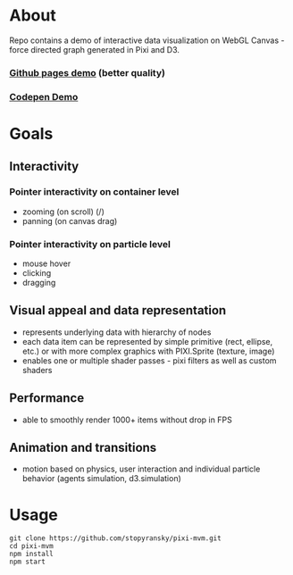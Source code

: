 # About

Repo contains a demo of interactive data visualization on WebGL Canvas - force directed graph generated in Pixi and D3. 

### [Github pages demo](https://stopyransky.github.io/pixi-mvm/) (better quality)
### [Codepen Demo](https://codepen.io/stopyransky/full/vrMxKQ/)

# Goals

## Interactivity

### Pointer interactivity on container level
  - zooming (on scroll) (/)
  - panning (on canvas drag)

### Pointer interactivity on particle level
  - mouse hover
  - clicking
  - dragging

## Visual appeal and data representation

- represents underlying data with hierarchy of nodes
- each data item can be represented by simple primitive (rect, ellipse, etc.) or with more complex graphics with PIXI.Sprite (texture, image)
- enables one or multiple shader passes - pixi filters as well as custom shaders

## Performance

- able to smoothly render 1000+ items without drop in FPS

## Animation and transitions

- motion based on physics, user interaction and individual particle behavior (agents simulation, d3.simulation)

# Usage

```
git clone https://github.com/stopyransky/pixi-mvm.git
cd pixi-mvm
npm install
npm start
```
